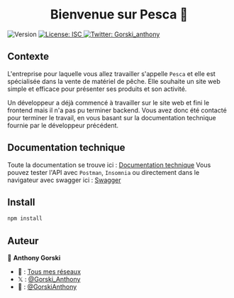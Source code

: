 <h1 align="center">Bienvenue sur Pesca 👋</h1>
<p>
  <img alt="Version" src="https://img.shields.io/badge/version-1.0.0-blue.svg?cacheSeconds=2592000" />
  <a href="#" target="_blank">
    <img alt="License: ISC" src="https://img.shields.io/badge/License-ISC-yellow.svg" />
  </a>
  <a href="https://twitter.com/Gorski_anthony" target="_blank">
    <img alt="Twitter: Gorski_anthony" src="https://img.shields.io/twitter/follow/Gorski_anthony.svg?style=social" />
  </a>
</p>

## Contexte

L'entreprise pour laquelle vous allez travailler s'appelle `Pesca` et elle est spécialisée dans la vente de matériel de pêche. Elle souhaite un site web simple et efficace pour présenter ses produits et son activité.

Un développeur a déjà commencé à travailler sur le site web et fini le frontend mais il n'a pas pu terminer backend. Vous avez donc été contacté pour terminer le travail, en vous basant sur la documentation technique fournie par le développeur précédent.

## Documentation technique

Toute la documentation se trouve ici : [Documentation technique](./documentation.md)
Vous pouvez tester l'API avec `Postman`, `Insomnia` ou directement dans le navigateur avec swagger ici : [Swagger](http://localhost:5050/api-docs)

## Install

```sh
npm install
```

## Auteur

👤 **Anthony Gorski**

-   🍱 : [Tous mes réseaux](https://bento.me/anthony-gorski)
-   𝕏 : [@Gorski_Anthony](https://twitter.com/Gorski_Anthony)
-   🐙 : [@GorskiAnthony](https://github.com/GorskiAnthony)
